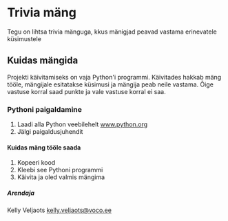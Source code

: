 # Trivia mäng
Tegu on lihtsa trivia mänguga, kkus mänigjad peavad vastama erinevatele küsimustele

## Kuidas mängida
Projekti käivitamiseks on vaja Python'i programmi. Käivitades hakkab mäng tööle, mängijale esitatakse küsimusi ja mängija peab neile vastama. Õige vastuse korral saad punkte ja vale vastuse korral ei saa. 

### Pythoni paigaldamine
1. Laadi alla Python veebilehelt www.python.org
2. Jälgi paigaldusjuhendit

#### Kuidas mäng tööle saada
1. Kopeeri kood
2. Kleebi see Pythoni programmi
3. Käivita ja oled valmis mängima

##### Arendaja
Kelly Veljaots
kelly.veljaots@voco.ee
